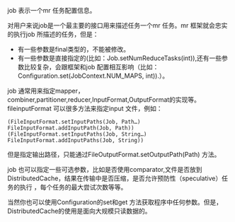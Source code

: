 job 表示一个mr 任务配置信息。  

对用户来说job是一个最主要的接口用来描述任务一个mr 任务。mr 框架就会忠实的执行job 所描述的任务，但是：
 * 有一些参数是final类型的，不能被修改。
 * 有一些参数是直接指定的(比如：Job.setNumReduceTasks(int)),还有一些参数比较复杂，会跟框架和job 配置相互影响（比如：Configuration.set(JobContext.NUM_MAPS, int)).）。

job 通常用来指定mapper，combiner,partitioner,reducer,InputFormat,OutputFormat的实现等。fileinputFormat 可以很多方法来指定input 文件，例如：
```
(FileInputFormat.setInputPaths(Job, Path…)
FileInputFormat.addInputPath(Job, Path))
(FileInputFormat.setInputPaths(Job, String…)
FileInputFormat.addInputPaths(Job, String))
```
但是指定输出路径，只能通过FileOutputFormat.setOutputPath(Path) 方法。  

job 也可以指定一些可选参数，比如是否使用comparator,文件是否放到DistributedCache，结果在传输中是否压缩，是否允许预防性（speculative）任务的执行 ，每个任务的最大尝试次数等等。  

当然你也可以使用Configuration的set和get 方法获取程序中任何参数。但是，DistributedCache的使用是面向大规模只读数据的。
